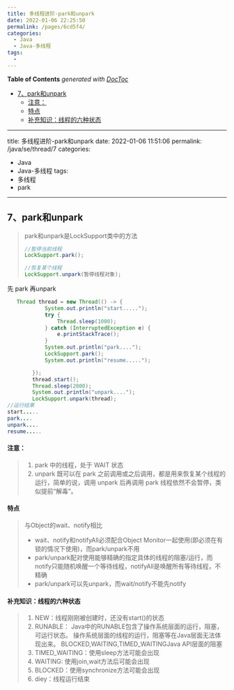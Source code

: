 ```yaml
---
title: 多线程进阶-park和unpark
date: 2022-01-06 22:25:50
permalink: /pages/6cd5f4/
categories:
  - Java
  - Java-多线程
tags:
  - 
---
```

<!-- START doctoc generated TOC please keep comment here to allow auto update -->
<!-- DON'T EDIT THIS SECTION, INSTEAD RE-RUN doctoc TO UPDATE -->
**Table of Contents**  *generated with [DocToc](https://github.com/thlorenz/doctoc)*

- [7、park和unpark](#7park%E5%92%8Cunpark)
    - [注意：](#%E6%B3%A8%E6%84%8F)
    - [特点](#%E7%89%B9%E7%82%B9)
    - [补充知识：线程的六种状态](#%E8%A1%A5%E5%85%85%E7%9F%A5%E8%AF%86%E7%BA%BF%E7%A8%8B%E7%9A%84%E5%85%AD%E7%A7%8D%E7%8A%B6%E6%80%81)

<!-- END doctoc generated TOC please keep comment here to allow auto update -->

---
title: 多线程进阶-park和unpark
date: 2022-01-06 11:51:06
permalink: /java/se/thread/7
categories: 
  - Java
  - Java-多线程
tags: 
  - 多线程
  - park
---

## 7、park和unpark

> park和unpark是LockSupport类中的方法
>
> ```java
> //暂停当前线程
> LockSupport.park();
> 
> //恢复某个线程
> LockSupport.unpark(暂停线程对象);
> ```

先 park 再unpark

```java
   Thread thread = new Thread(() -> {
            System.out.println("start.....");
            try {
                Thread.sleep(1000);
            } catch (InterruptedException e) {
                e.printStackTrace();
            }
            System.out.println("park....");
            LockSupport.park();
            System.out.println("resume.....");

        });
        thread.start();
        Thread.sleep(2000);
        System.out.println("unpark....");
        LockSupport.unpark(thread);
//运行结果
start.....
park....
unpark....
resume.....

```

#### 注意：

> 1. park 中的线程，处于 WAIT 状态
> 2. unpark 既可以在 park 之前调用或之后调用，都是用来恢复某个线程的运行，简单的说，调用 unpark 后再调用 park 线程依然不会暂停，类似提前“解毒”。



#### 特点

> 与Object的wait、notify相比
>
> - wait、notify和notifyAll必须配合Object Monitor一起使用(即必须在有锁的情况下使用)，而park/unpark不用
> - park/unpark配对使用能够精确的指定具体的线程的阻塞/运行，而notify只能随机唤醒一个等待线程，notifyAll是唤醒所有等待线程，不精确
> - park/unpark可以先unpark，而wait/notify不能先notify

#### 补充知识：线程的六种状态

> 1. NEW：线程刚刚被创建时，还没有start()的状态 
> 2. RUNABLE： Java中的RUNABLE包含了操作系统层面的运行，阻塞，可运行状态。 操作系统层面的线程的运行，阻塞等在Java层面无法体现出来。 BLOCKED,WAITING,TIMED_WAITINGJava API层面的阻塞 
> 3. TIMED_WAITING：使用sleep方法可能会出现 
> 4. WAITING: 使用join,wait方法后可能会出现 
> 5. BLOCKED：使用synchronize方法可能会出现 
> 6. diey：线程运行结束

